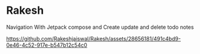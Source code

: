 # Rakesh
Navigation With Jetpack compose and Create update and delete todo notes


https://github.com/Rakeshjaiswal/Rakesh/assets/28656181/491c4bd9-0e46-4c52-917e-b547b12c54c0

